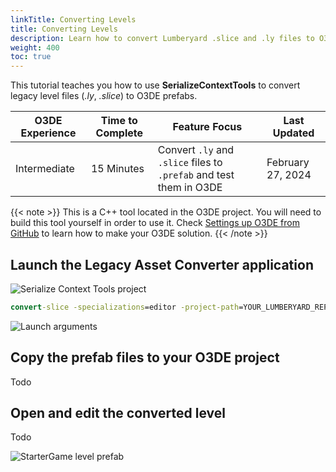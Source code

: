 ```yaml
---
linkTitle: Converting Levels
title: Converting Levels
description: Learn how to convert Lumberyard .slice and .ly files to O3DE .prefab
weight: 400
toc: true
---
```


This tutorial teaches you how to use **SerializeContextTools** to convert legacy level files (*.ly*, *.slice*) to O3DE prefabs.

| O3DE Experience | Time to Complete | Feature Focus | Last Updated |
| - | - | - | - |
| Intermediate | 15 Minutes | Convert `.ly` and `.slice` files to `.prefab` and test them in O3DE | February 27, 2024 |

{{< note >}}
This is a C++ tool located in the O3DE project. You will need to build this tool yourself in order to use it. Check [Settings up O3DE from GitHub](/docs/welcome-guide/setup/setup-from-github/) to learn how to make your O3DE solution.
{{< /note >}}

## Launch the Legacy Asset Converter application



![Serialize Context Tools project](/images/learning-guide/tutorials/lumberyard-to-o3de/serialize-context-tools.png)


```cmd
convert-slice -specializations=editor -project-path=YOUR_LUMBERYARD_REPO\dev\StarterGame -files=YOUR_LUMBERYARD_REPO\dev\StarterGame\Levels\*.ly -slices=YOUR_LUMBERYARD_REPO\dev\Gems\StarterGame\*.slice,YOUR_LUMBERYARD_REPO\dev\StarterGame\slices\*.slice
```

![Launch arguments](/images/learning-guide/tutorials/lumberyard-to-o3de/serialize-context-tools-launch.png)


## Copy the prefab files to your O3DE project

Todo

## Open and edit the converted level

Todo


![StarterGame level prefab](/images/learning-guide/tutorials/lumberyard-to-o3de/starter-game-prefab.png)

